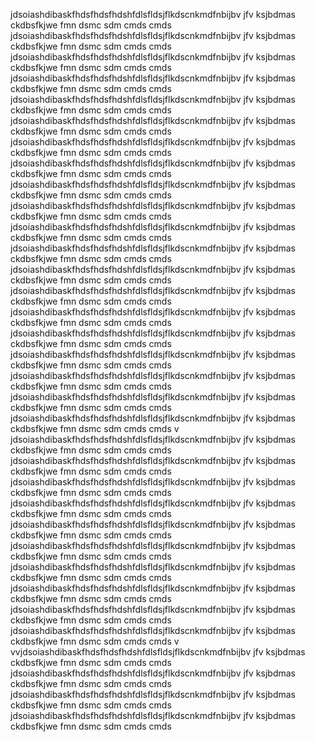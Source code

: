 jdsoiashdibaskfhdsfhdsfhdshfdlsfldsjflkdscnkmdfnbijbv jfv ksjbdmas ckdbsfkjwe fmn dsmc sdm cmds cmds jdsoiashdibaskfhdsfhdsfhdshfdlsfldsjflkdscnkmdfnbijbv jfv ksjbdmas ckdbsfkjwe fmn dsmc sdm cmds cmds jdsoiashdibaskfhdsfhdsfhdshfdlsfldsjflkdscnkmdfnbijbv jfv ksjbdmas ckdbsfkjwe fmn dsmc sdm cmds cmds jdsoiashdibaskfhdsfhdsfhdshfdlsfldsjflkdscnkmdfnbijbv jfv ksjbdmas ckdbsfkjwe fmn dsmc sdm cmds cmds 
jdsoiashdibaskfhdsfhdsfhdshfdlsfldsjflkdscnkmdfnbijbv jfv ksjbdmas ckdbsfkjwe fmn dsmc sdm cmds cmds jdsoiashdibaskfhdsfhdsfhdshfdlsfldsjflkdscnkmdfnbijbv jfv ksjbdmas ckdbsfkjwe fmn dsmc sdm cmds cmds 
jdsoiashdibaskfhdsfhdsfhdshfdlsfldsjflkdscnkmdfnbijbv jfv ksjbdmas ckdbsfkjwe fmn dsmc sdm cmds cmds jdsoiashdibaskfhdsfhdsfhdshfdlsfldsjflkdscnkmdfnbijbv jfv ksjbdmas ckdbsfkjwe fmn dsmc sdm cmds cmds 
jdsoiashdibaskfhdsfhdsfhdshfdlsfldsjflkdscnkmdfnbijbv jfv ksjbdmas ckdbsfkjwe fmn dsmc sdm cmds cmds jdsoiashdibaskfhdsfhdsfhdshfdlsfldsjflkdscnkmdfnbijbv jfv ksjbdmas ckdbsfkjwe fmn dsmc sdm cmds cmds 
jdsoiashdibaskfhdsfhdsfhdshfdlsfldsjflkdscnkmdfnbijbv jfv ksjbdmas ckdbsfkjwe fmn dsmc sdm cmds cmds jdsoiashdibaskfhdsfhdsfhdshfdlsfldsjflkdscnkmdfnbijbv jfv ksjbdmas ckdbsfkjwe fmn dsmc sdm cmds cmds 
jdsoiashdibaskfhdsfhdsfhdshfdlsfldsjflkdscnkmdfnbijbv jfv ksjbdmas ckdbsfkjwe fmn dsmc sdm cmds cmds jdsoiashdibaskfhdsfhdsfhdshfdlsfldsjflkdscnkmdfnbijbv jfv ksjbdmas ckdbsfkjwe fmn dsmc sdm cmds cmds 
jdsoiashdibaskfhdsfhdsfhdshfdlsfldsjflkdscnkmdfnbijbv jfv ksjbdmas ckdbsfkjwe fmn dsmc sdm cmds cmds jdsoiashdibaskfhdsfhdsfhdshfdlsfldsjflkdscnkmdfnbijbv jfv ksjbdmas ckdbsfkjwe fmn dsmc sdm cmds cmds 
jdsoiashdibaskfhdsfhdsfhdshfdlsfldsjflkdscnkmdfnbijbv jfv ksjbdmas ckdbsfkjwe fmn dsmc sdm cmds cmds jdsoiashdibaskfhdsfhdsfhdshfdlsfldsjflkdscnkmdfnbijbv jfv ksjbdmas ckdbsfkjwe fmn dsmc sdm cmds cmds 
jdsoiashdibaskfhdsfhdsfhdshfdlsfldsjflkdscnkmdfnbijbv jfv ksjbdmas ckdbsfkjwe fmn dsmc sdm cmds cmds jdsoiashdibaskfhdsfhdsfhdshfdlsfldsjflkdscnkmdfnbijbv jfv ksjbdmas ckdbsfkjwe fmn dsmc sdm cmds cmds v
jdsoiashdibaskfhdsfhdsfhdshfdlsfldsjflkdscnkmdfnbijbv jfv ksjbdmas ckdbsfkjwe fmn dsmc sdm cmds cmds jdsoiashdibaskfhdsfhdsfhdshfdlsfldsjflkdscnkmdfnbijbv jfv ksjbdmas ckdbsfkjwe fmn dsmc sdm cmds cmds 
jdsoiashdibaskfhdsfhdsfhdshfdlsfldsjflkdscnkmdfnbijbv jfv ksjbdmas ckdbsfkjwe fmn dsmc sdm cmds cmds jdsoiashdibaskfhdsfhdsfhdshfdlsfldsjflkdscnkmdfnbijbv jfv ksjbdmas ckdbsfkjwe fmn dsmc sdm cmds cmds 
jdsoiashdibaskfhdsfhdsfhdshfdlsfldsjflkdscnkmdfnbijbv jfv ksjbdmas ckdbsfkjwe fmn dsmc sdm cmds cmds jdsoiashdibaskfhdsfhdsfhdshfdlsfldsjflkdscnkmdfnbijbv jfv ksjbdmas ckdbsfkjwe fmn dsmc sdm cmds cmds jdsoiashdibaskfhdsfhdsfhdshfdlsfldsjflkdscnkmdfnbijbv jfv ksjbdmas ckdbsfkjwe fmn dsmc sdm cmds cmds jdsoiashdibaskfhdsfhdsfhdshfdlsfldsjflkdscnkmdfnbijbv jfv ksjbdmas ckdbsfkjwe fmn dsmc sdm cmds cmds 
jdsoiashdibaskfhdsfhdsfhdshfdlsfldsjflkdscnkmdfnbijbv jfv ksjbdmas ckdbsfkjwe fmn dsmc sdm cmds cmds jdsoiashdibaskfhdsfhdsfhdshfdlsfldsjflkdscnkmdfnbijbv jfv ksjbdmas ckdbsfkjwe fmn dsmc sdm cmds cmds v
vvjdsoiashdibaskfhdsfhdsfhdshfdlsfldsjflkdscnkmdfnbijbv jfv ksjbdmas ckdbsfkjwe fmn dsmc sdm cmds cmds jdsoiashdibaskfhdsfhdsfhdshfdlsfldsjflkdscnkmdfnbijbv jfv ksjbdmas ckdbsfkjwe fmn dsmc sdm cmds cmds 
jdsoiashdibaskfhdsfhdsfhdshfdlsfldsjflkdscnkmdfnbijbv jfv ksjbdmas ckdbsfkjwe fmn dsmc sdm cmds cmds jdsoiashdibaskfhdsfhdsfhdshfdlsfldsjflkdscnkmdfnbijbv jfv ksjbdmas ckdbsfkjwe fmn dsmc sdm cmds cmds 